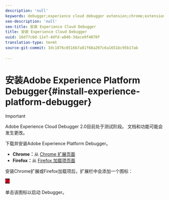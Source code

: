 ```yaml
---
description: 'null'
keywords: debugger;experience cloud debugger extension;chrome;extension;install
seo-description: 'null'
seo-title: 安装 Experience Cloud Debugger
title: 安装 Experience Cloud Debugger
uuid: 16d77c6d-11e7-4dfd-a846-3dace9f4070f
translation-type: tm+mt
source-git-commit: 3dc1876c0516b7a81f68a207c6a1651bc95b17ab

---
```



# 安装Adobe Experience Platform Debugger{#install-experience-platform-debugger}

>[!IMPORTANT]
>
>Adobe Experience Cloud Debugger 2.0目前处于测试阶段。 文档和功能可能会发生更改。

下载并安装Adobe Experience Platform Debugger。

* **Chrome：**&#x200B;从 [Chrome 扩展页面](https://chrome.google.com/webstore/detail/adobe-experience-cloud-de/ocdmogmohccmeicdhlhhgepeaijenapj)
* **Firefox：**&#x200B;从 [Firefox 加载项页面](https://addons.mozilla.org/zh-CN/firefox/addon/adobe-experience-platform-dbg/)

安装Chrome扩展或Firefox加载项后，扩展栏中会添加一个图标：

![](assets/start-icon.jpg)

单击该图标以启动 Debugger。

